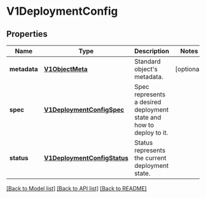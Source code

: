 # V1DeploymentConfig

## Properties
Name | Type | Description | Notes
------------ | ------------- | ------------- | -------------
**metadata** | [**V1ObjectMeta**](V1ObjectMeta.md) | Standard object&#39;s metadata. | [optional] 
**spec** | [**V1DeploymentConfigSpec**](V1DeploymentConfigSpec.md) | Spec represents a desired deployment state and how to deploy to it. | 
**status** | [**V1DeploymentConfigStatus**](V1DeploymentConfigStatus.md) | Status represents the current deployment state. | 

[[Back to Model list]](../README.md#documentation-for-models) [[Back to API list]](../README.md#documentation-for-api-endpoints) [[Back to README]](../README.md)


